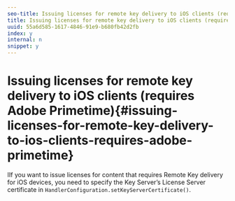 ```yaml
---
seo-title: Issuing licenses for remote key delivery to iOS clients (requires Adobe Primetime)
title: Issuing licenses for remote key delivery to iOS clients (requires Adobe Primetime)
uuid: 55a6d585-1617-4846-91e9-b680fb42d2fb
index: y
internal: n
snippet: y
---
```


# Issuing licenses for remote key delivery to iOS clients (requires Adobe Primetime){#issuing-licenses-for-remote-key-delivery-to-ios-clients-requires-adobe-primetime}

IIf you want to issue licenses for content that requires Remote Key delivery for iOS devices, you need to specify the Key Server’s License Server certificate in `HandlerConfiguration.setKeyServerCertificate()`. 

